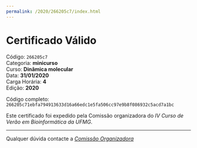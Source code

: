 ```yaml
---
permalink: /2020/266205c7/index.html
---
```


# Certificado Válido

Código: `266205c7`<br>
Categoria: **minicurso**<br>
Curso: **Dinâmica molecular**<br>
Data: **31/01/2020**<br>
Carga Horária: **4**<br>
Edição: **2020**<br>


Código completo: `266205c71ebfa794913633d16a66edc1e5fa506cc97e9b8f086932c5acd7a1bc`


Este certificado foi expedido pela Comissão organizadora do *IV Curso de Verão em Bioinformática da UFMG*.

----

Qualquer dúvida contacte a [_Comissão Organizadora_](<mailto:cursobioinfoufmg@gmail.com$subject=[Certificados]>)

